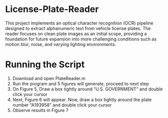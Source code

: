 # License-Plate-Reader
This project implements an optical character recognition (OCR) pipeline designed to extract alphanumeric text from vehicle license plates. The reader focuses on clean plate images as an initial scope, providing a foundation for future expansion into more challenging conditions such as motion blur, noise, and varying lighting environments.

# Running the Script
1. Download and open PlateReader.m
2. Run the program and 5 figures will generate, proceed to next step
3. On Figure 5, Draw a box tightly around “U.S. GOVERNMENT“ and double click your cursor
4. Next, Figure 6 will appear. Now, draw a box tightly around the plate number “A193958” and double click your cursor
5. Observe results in Figure 7
